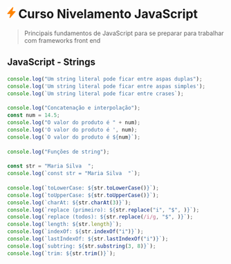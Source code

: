 # ![DevSuperior logo](https://raw.githubusercontent.com/devsuperior/bds-assets/main/ds/devsuperior-logo-small.png) Curso Nivelamento JavaScript
>  Principais fundamentos de JavaScript para se preparar para trabalhar com frameworks front end

## JavaScript - Strings

```javascript
console.log("Um string literal pode ficar entre aspas duplas");
console.log('Um string literal pode ficar entre aspas simples');
console.log(`Um string literal pode ficar entre crases`);

console.log("Concatenação e interpolação");
const num = 14.5;
console.log("O valor do produto é " + num);
console.log('O valor do produto é ', num);
console.log(`O valor do produto é ${num}`);

console.log("Funções de string");

const str = "Maria Silva  ";
console.log(`const str = "Maria Silva  "`);

console.log(`toLowerCase: ${str.toLowerCase()}`);
console.log(`toUpperCase: ${str.toUpperCase()}`);
console.log(`charAt: ${str.charAt(3)}`);
console.log(`replace (primeiro): ${str.replace("i", "$", )}`);
console.log(`replace (todos): ${str.replace(/i/g, "$", )}`);
console.log(`length: ${str.length}`);
console.log(`indexOf: ${str.indexOf("i")}`);
console.log(`lastIndexOf: ${str.lastIndexOf("i")}`);
console.log(`subtring: ${str.substring(3, 8)}`);
console.log(`trim: ${str.trim()}`);
```